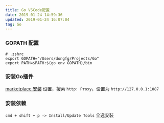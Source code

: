 ```yaml
---
title: Go VSCode配置
date: 2019-01-24 14:59:36
updated: 2019-01-24 16:07:04
tag: Go
---
```

### GOPATH 配置
```
# .zshrc
export GOPATH="/Users/dongfg/Projects/Go"
export PATH=$PATH:$(go env GOPATH)/bin
```

### 安装Go插件
[marketplace 安装](vscode:extension/ms-vscode.Go)
设置，搜索 `http: Proxy`，设置为 `http://127.0.0.1:1087`

### 安装依赖
`cmd + shift + p -> Install/Update Tools`
全选安装